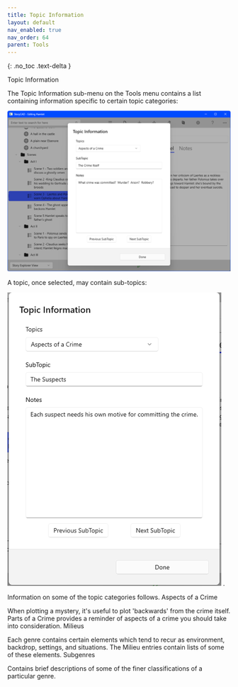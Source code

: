 ```yaml
---
title: Topic Information
layout: default
nav_enabled: true
nav_order: 64
parent: Tools
---
```

{: .no_toc .text-delta }

Topic Information

The Topic Information sub-menu on the Tools menu contains a list containing information specific to certain topic categories:

![](../media/Topic-Information.png)

A topic, once selected, may contain sub-topics:

![](../media/TopicDialog.png)
. 

Information on some of the topic categories follows.
Aspects of a Crime

When plotting a mystery, it's useful to plot 'backwards' from the crime itself.  Parts of a Crime provides a reminder of aspects of a crime you should take into consideration.
Milieus

Each genre contains certain elements which tend to recur as environment, backdrop, settings, and situations.  The Milieu entries contain lists of some of these elements.
Subgenres

Contains brief descriptions of some of  the finer classifications of a particular genre.

